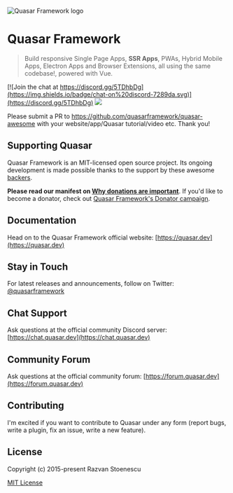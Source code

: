 ![Quasar Framework logo](https://cdn.quasar.dev/logo-v2/header.png)

# Quasar Framework

> Build responsive Single Page Apps, **SSR Apps**, PWAs, Hybrid Mobile Apps, Electron Apps and Browser Extensions, all using the same codebase!, powered with Vue.

[![Join the chat at https://discord.gg/5TDhbDg](https://img.shields.io/badge/chat-on%20discord-7289da.svg)](https://discord.gg/5TDhbDg)
<a href="https://forum.quasar.dev" target="_blank"><img src="https://img.shields.io/badge/community-forum-brightgreen.svg"></a>

Please submit a PR to https://github.com/quasarframework/quasar-awesome with your website/app/Quasar tutorial/video etc. Thank you!

## Supporting Quasar
Quasar Framework is an MIT-licensed open source project. Its ongoing development is made possible thanks to the support by these awesome [backers](https://github.com/rstoenescu/quasar-framework/blob/dev/backers.md).

**Please read our manifest on [Why donations are important](https://quasar.dev/why-donate)**. If you'd like to become a donator, check out [Quasar Framework's Donator campaign](https://donate.quasar.dev).

## Documentation

Head on to the Quasar Framework official website: [https://quasar.dev](https://quasar.dev)

## Stay in Touch

For latest releases and announcements, follow on Twitter: [@quasarframework](https://twitter.com/quasarframework)

## Chat Support

Ask questions at the official community Discord server: [https://chat.quasar.dev](https://chat.quasar.dev)

## Community Forum

Ask questions at the official community forum: [https://forum.quasar.dev](https://forum.quasar.dev)

## Contributing

I'm excited if you want to contribute to Quasar under any form (report bugs, write a plugin, fix an issue, write a new feature).

## License

Copyright (c) 2015-present Razvan Stoenescu

[MIT License](http://en.wikipedia.org/wiki/MIT_License)
